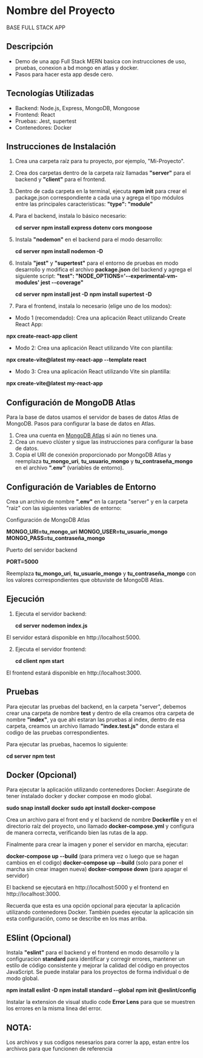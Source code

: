 # Nombre del Proyecto
BASE FULL STACK APP  

## Descripción

- Demo de una app Full Stack MERN basica con instrucciones de uso, pruebas, conexion a bd mongo en atlas y docker.
- Pasos para hacer esta app desde cero.

## Tecnologías Utilizadas

- Backend: Node.js, Express, MongoDB, Mongoose
- Frontend: React
- Pruebas: Jest, supertest
- Contenedores: Docker

## Instrucciones de Instalación

1. Crea una carpeta raíz para tu proyecto, por ejemplo, "Mi-Proyecto".

2. Crea dos carpetas dentro de la carpeta raíz llamadas **"server"** para el backend y **"client"** para el frontend.

3. Dentro de cada carpeta en la terminal, ejecuta **npm init** para crear el package.json correspondiente a cada una y agrega el tipo módulos entre las principales caracteristicas: **"type": "module"**

4. Para el backend, instala lo básico necesario:

   **cd server**
   **npm install express dotenv cors mongoose**

5. Instala **"nodemon"** en el backend para el modo desarrollo:

   **cd server**
   **npm install nodemon -D**   

6. Instala **"jest"** y **"supertest"** para el entorno de pruebas en modo desarrollo y modifica el archivo **package.json** del backend y agrega el siguiente script: **"test": "NODE_OPTIONS='--experimental-vm-modules' jest --coverage"**

   **cd server**
   **npm install jest -D**
   **npm install supertest -D**   

7. Para el frontend, instala lo necesario (elige uno de los modos):

  - Modo 1 (recomendado): Crea una aplicación React utilizando Create React App:

   **npx create-react-app client** 

  - Modo 2: Crea una aplicación React utilizando Vite con plantilla:

   **npx create-vite@latest my-react-app --template react**

  - Modo 3: Crea una aplicación React utilizando Vite sin plantilla:

   **npx create-vite@latest my-react-app**   

## Configuración de MongoDB Atlas

Para la base de datos usamos el servidor de bases de datos Atlas de MongoDB.
Pasos para configurar la base de datos en Atlas.
1. Crea una cuenta en [MongoDB Atlas](https://www.mongodb.com/cloud/atlas) si aún no tienes una.
2. Crea un nuevo clúster y sigue las instrucciones para configurar la base de datos.
3. Copia el URI de conexión proporcionado por MongoDB Atlas y reemplaza **tu_mongo_uri**, **tu_usuario_mongo** y **tu_contraseña_mongo** en el archivo **".env"** (variables de entorno).

## Configuración de Variables de Entorno

Crea un archivo de nombre **".env"** en la carpeta "server" y en la carpeta "raiz" con las siguientes variables de entorno:

Configuración de MongoDB Atlas

   **MONGO_URI=tu_mongo_uri**
   **MONGO_USER=tu_usuario_mongo**
   **MONGO_PASS=tu_contraseña_mongo**

Puerto del servidor backend

   **PORT=5000**

Reemplaza **tu_mongo_uri**, **tu_usuario_mongo** y **tu_contraseña_mongo** con los valores correspondientes que obtuviste de MongoDB Atlas.

## Ejecución

1. Ejecuta el servidor backend:

   **cd server**
   **nodemon index.js**

El servidor estará disponible en http://localhost:5000.

2. Ejecuta el servidor frontend:

   **cd client**
   **npm start**

El frontend estará disponible en http://localhost:3000.

## Pruebas

Para ejecutar las pruebas del backend, en la carpeta "server", debemos crear una carpeta de nombre **test** y dentro de ella creamos otra carpeta de nombre **"index"**, ya que ahi estaran las pruebas al index, dentro de esa carpeta, creamos un archivo llamado **"index.test.js"** donde estara el codigo de las pruebas correspondientes.

Para ejecutar las pruebas, hacemos lo siguiente:
   
   **cd server**
   **npm test**

## Docker (Opcional)

Para ejecutar la aplicación utilizando contenedores Docker:
Asegúrate de tener instalado docker y docker compose en modo global.

   **sudo snap install docker**
   **sudo apt install docker-compose**
   
Crea un archivo para el front end y el backend de nombre **Dockerfile** y en el directorio raíz del proyecto, uno llamado **docker-compose.yml** y configura de manera correcta, verificando bien las rutas de la app.

Finalmente para crear la imagen y poner el servidor en marcha, ejecutar:

   **docker-compose up --build** (para primera vez o luego que se hagan cambios en el codigo)
   **docker-compose up --build** (solo para poner el marcha sin crear imagen nueva)
   **docker-compose down** (para apagar el servidor)

El backend se ejecutará en http://localhost:5000 y el frontend en http://localhost:3000.

Recuerda que esta es una opción opcional para ejecutar la aplicación utilizando contenedores Docker. También puedes ejecutar la aplicación sin esta configuración, como se describe en los mas arriba.

## ESlint (Opcional) 

Instala **"eslint"** para el backend y el frontend en modo desarrollo y la configuracion **standard** para identificar y corregir errores, mantener un estilo de código consistente y mejorar la calidad del código en proyectos JavaScript. Se puede instalar para los proyectos de forma individual o de modo global.

   **npm install eslint -D**
   **npm install standard --global**
   **npm init @eslint/config**

Instalar la extension de visual studio code **Error Lens** para que se muestren los errores en la misma linea del error.




## NOTA: 
Los archivos y sus codigos nesesarios para correr la app, estan entre los archivos para que funcionen de referencia







